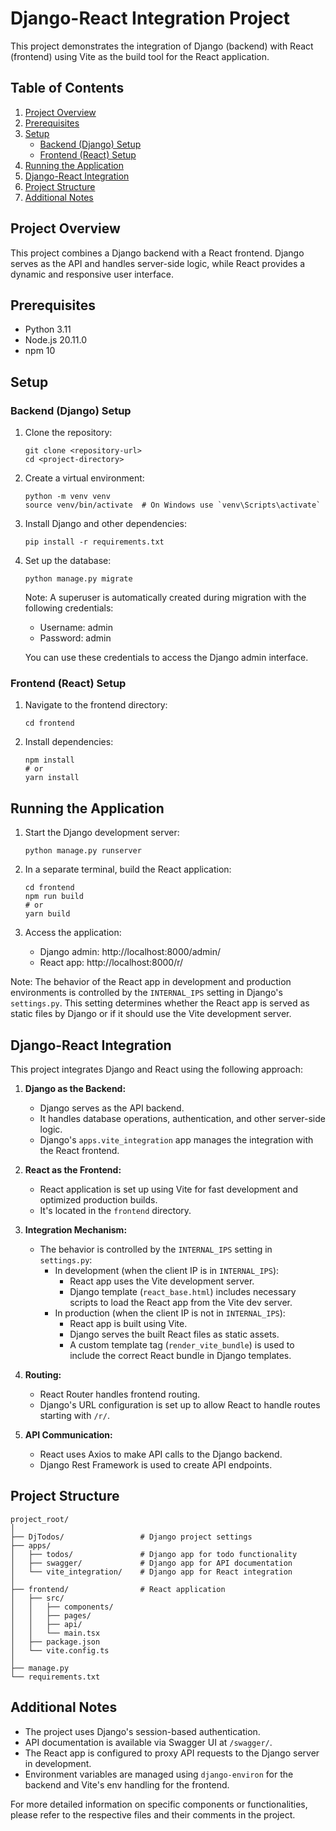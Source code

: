 # Django-React Integration Project

This project demonstrates the integration of Django (backend) with React (frontend) using Vite as the build tool for the React application.

## Table of Contents

1. [Project Overview](#project-overview)
2. [Prerequisites](#prerequisites)
3. [Setup](#setup)
   - [Backend (Django) Setup](#backend-django-setup)
   - [Frontend (React) Setup](#frontend-react-setup)
4. [Running the Application](#running-the-application)
5. [Django-React Integration](#django-react-integration)
6. [Project Structure](#project-structure)
7. [Additional Notes](#additional-notes)

## Project Overview

This project combines a Django backend with a React frontend. Django serves as the API and handles server-side logic, while React provides a dynamic and responsive user interface.

## Prerequisites

- Python 3.11
- Node.js 20.11.0
- npm 10 

## Setup

### Backend (Django) Setup

1. Clone the repository:
   ```
   git clone <repository-url>
   cd <project-directory>
   ```

2. Create a virtual environment:
   ```
   python -m venv venv
   source venv/bin/activate  # On Windows use `venv\Scripts\activate`
   ```

3. Install Django and other dependencies:
   ```
   pip install -r requirements.txt
   ```

4. Set up the database:
   ```
   python manage.py migrate
   ```

   Note: A superuser is automatically created during migration with the following credentials:
   - Username: admin
   - Password: admin

   You can use these credentials to access the Django admin interface.

### Frontend (React) Setup

1. Navigate to the frontend directory:
   ```
   cd frontend
   ```

2. Install dependencies:
   ```
   npm install
   # or
   yarn install
   ```

## Running the Application

1. Start the Django development server:
   ```
   python manage.py runserver
   ```

2. In a separate terminal, build the React application:
   ```
   cd frontend
   npm run build
   # or
   yarn build
   ```

3. Access the application:
   - Django admin: http://localhost:8000/admin/
   - React app: http://localhost:8000/r/

Note: The behavior of the React app in development and production environments is controlled by the `INTERNAL_IPS` setting in Django's `settings.py`. This setting determines whether the React app is served as static files by Django or if it should use the Vite development server.

## Django-React Integration

This project integrates Django and React using the following approach:

1. **Django as the Backend:**
   - Django serves as the API backend.
   - It handles database operations, authentication, and other server-side logic.
   - Django's `apps.vite_integration` app manages the integration with the React frontend.

2. **React as the Frontend:**
   - React application is set up using Vite for fast development and optimized production builds.
   - It's located in the `frontend` directory.

3. **Integration Mechanism:**
   - The behavior is controlled by the `INTERNAL_IPS` setting in `settings.py`:
     - In development (when the client IP is in `INTERNAL_IPS`):
       - React app uses the Vite development server.
       - Django template (`react_base.html`) includes necessary scripts to load the React app from the Vite dev server.
     - In production (when the client IP is not in `INTERNAL_IPS`):
       - React app is built using Vite.
       - Django serves the built React files as static assets.
       - A custom template tag (`render_vite_bundle`) is used to include the correct React bundle in Django templates.

4. **Routing:**
   - React Router handles frontend routing.
   - Django's URL configuration is set up to allow React to handle routes starting with `/r/`.

5. **API Communication:**
   - React uses Axios to make API calls to the Django backend.
   - Django Rest Framework is used to create API endpoints.

## Project Structure

```
project_root/
│
├── DjTodos/                 # Django project settings
├── apps/
│   ├── todos/               # Django app for todo functionality
│   ├── swagger/             # Django app for API documentation
│   └── vite_integration/    # Django app for React integration
│
├── frontend/                # React application
│   ├── src/
│   │   ├── components/
│   │   ├── pages/
│   │   ├── api/
│   │   └── main.tsx
│   ├── package.json
│   └── vite.config.ts
│
├── manage.py
└── requirements.txt
```

## Additional Notes

- The project uses Django's session-based authentication.
- API documentation is available via Swagger UI at `/swagger/`.
- The React app is configured to proxy API requests to the Django server in development.
- Environment variables are managed using `django-environ` for the backend and Vite's env handling for the frontend.

For more detailed information on specific components or functionalities, please refer to the respective files and their comments in the project.